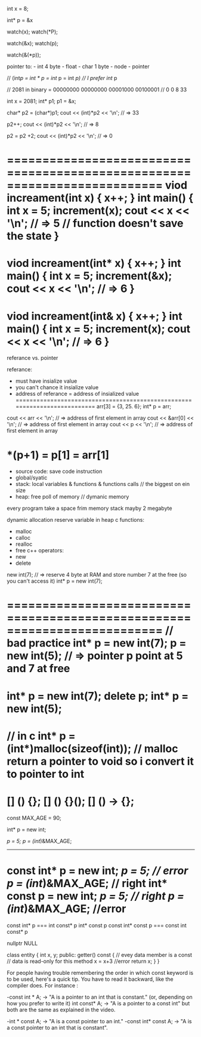 int x = 8;

int* p = &x

watch(x);
watch(*P);

watch(&x);
watch(p);

watch(&(*p));


pointer to:
    - int 4 byte
    - float
    - char 1 byte
    - node
    - pointer


// (int*p = int * p = int* p = int *p)
// I prefer int* p

// 2081 in binary = 00000000 00000000 00001000 00100001
//                     0        0        8       33

int x = 2081;
int* p1;
p1 = &x;

char* p2 = (char*)p1;
cout << (int)*p2 << '\n'; // => 33

p2++;
cout << (int)*p2 << '\n'; // => 8


p2 = p2 +2;
cout << (int)*p2 << '\n'; // => 0


==========================================================================
viod increament(int x) {
    x++;
}
int main() {
int x = 5;
increment(x);
cout << x << '\n'; // => 5 // function doesn't save the state
}
==========================================================================
viod increament(int* x) {
    x++;
}
int main() {
int x = 5;
increment(&x);
cout << x << '\n'; // => 6
}
==========================================================================
viod increament(int& x) {
    x++;
}
int main() {
int x = 5;
increment(x);
cout << x << '\n'; // => 6
}
==========================================================================
referance vs. pointer

referance:
- must have insialize value
- you can't chance it insialize value
- address of referance = address of insialized value
==========================================================================
arr[3] = {3, 25. 6};
int* p = arr;

cout << arr << '\n'; // => address of first element in array
cout << &arr[0] << '\n'; // => address of first element in array
cout << p << '\n'; // => address of first element in array

*(p+1) = p[1] = arr[1]
==========================================================================
- source code: save code instruction
- global/syatic
- stack: local variables & functions & functions calls // the biggest on ein size
- heap: free poll of memory // dymanic memory


every program take a space frim memory stack mayby 2 megabyte

dynamic allocation reserve variable in heap
c functions:
- malloc
- calloc
- realloc
- free
c++ operators:
- new
- delete

new int(7); // => reserve 4 byte at RAM and store number 7 at the free (so you can't access it)
int* p = new int(7);

==========================================================================
// bad practice
int* p = new int(7);
p = new int(5); // => pointer p point at 5 and 7 at free
==========================================================================
int* p = new int(7);
delete p;
int* p = new int(5);
==========================================================================
// in c
int* p = (int*)malloc(sizeof(int)); // malloc return a pointer to void so i convert it to pointer to int
==========================================================================
[] () {};
[] () {}();
[] () -> {};
==========================================================================
const MAX_AGE = 90;

int* p = new int;

*p = 5;
p = (int*)&MAX_AGE;

------------------
const int* p = new int;
*p = 5; // error
p = (int*)&MAX_AGE; // right
int* const p = new int;
*p = 5; // right
p = (int*)&MAX_AGE; //error
==========================================================================
const int* p === int const* p
int* const p
const int* const p === const int const* p

nullptr
NULL


class entity {
    int x, y;
public:
 getter() const {    // evey data member is a const // data is read-only for this method
     x = x+3  //error
     return x;
    }
}


For people having trouble remembering the order in which const keyword is to be used, here's a quick tip.
You have to read it backward, like the compiler does. For instance : 

-const int * A; -> "A is a pointer to an int that is constant."
(or, depending on how you prefer to write it)
int const* A; -> "A is a pointer to a const int"
but both are the same as explained in the video.

-int * const A; -> "A is a const pointer to an int."
-const int* const A; -> "A is a const pointer to an int that is constant".﻿